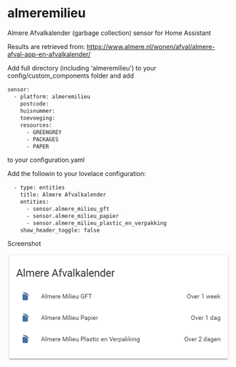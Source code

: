 # almeremilieu
Almere Afvalkalender (garbage collection) sensor for Home Assistant

Results are retrieved from: https://www.almere.nl/wonen/afval/almere-afval-app-en-afvalkalender/

Add full directory (including 'almeremilieu') to your config/custom_components folder and add

```
sensor:
  - platform: almeremilieu
    postcode: 
    huisnummer: 
    toevoeging: 
    resources:
      - GREENGREY
      - PACKAGES
      - PAPER
```

to your configuration.yaml

Add the followin to your lovelace configuration:

```
  - type: entities
    title: Almere Afvalkalender
    entities:
      - sensor.almere_milieu_gft
      - sensor.almere_milieu_papier
      - sensor.almere_milieu_plastic_en_verpakking
    show_header_toggle: false
```

Screenshot

![alt text](https://raw.githubusercontent.com/bvduijv/almeremilieu/master/almeremilieu-lovelace%20screenshot.png)
